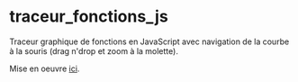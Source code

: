 # traceur_fonctions_js
Traceur graphique de fonctions en JavaScript avec navigation de la courbe à la souris (drag n'drop et zoom à la molette).

Mise en oeuvre <a href="http://mihalcea.fr/src/graph.htm">ici</a>.

